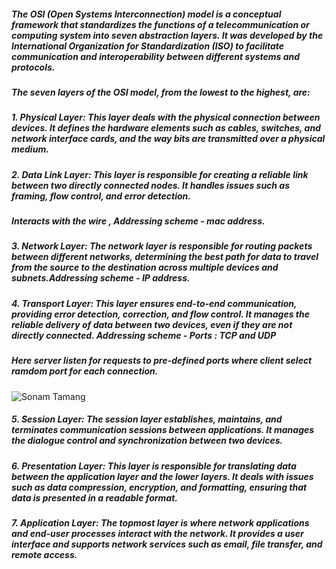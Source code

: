 
##### The OSI (Open Systems Interconnection) model is a conceptual framework that standardizes the functions of a telecommunication or computing system into seven abstraction layers. It was developed by the International Organization for Standardization (ISO) to facilitate communication and interoperability between different systems and protocols.

##### The seven layers of the OSI model, from the lowest to the highest, are:

##### 1. Physical Layer: This layer deals with the physical connection between devices. It defines the hardware elements such as cables, switches, and network interface cards, and the way bits are transmitted over a physical medium.

##### 2. Data Link Layer: This layer is responsible for creating a reliable link between two directly connected nodes. It handles issues such as framing, flow control, and error detection.
##### Interacts with the wire , Addressing scheme - mac address.

##### 3. Network Layer: The network layer is responsible for routing packets between different networks, determining the best path for data to travel from the source to the destination across multiple devices and subnets.Addressing scheme - IP address.

##### 4. Transport Layer: This layer ensures end-to-end communication, providing error detection, correction, and flow control. It manages the reliable delivery of data between two devices, even if they are not directly connected. Addressing scheme - Ports : TCP and UDP
##### Here server listen for requests to pre-defined ports where client select ramdom port for each connection.

  <img src="https://res.cloudinary.com/dhul7jt2w/image/upload/v1706985244/Networking/Transport%20layer.png" alt="Sonam Tamang">


##### 5. Session Layer: The session layer establishes, maintains, and terminates communication sessions between applications. It manages the dialogue control and synchronization between two devices.

##### 6. Presentation Layer: This layer is responsible for translating data between the application layer and the lower layers. It deals with issues such as data compression, encryption, and formatting, ensuring that data is presented in a readable format.

##### 7. Application Layer: The topmost layer is where network applications and end-user processes interact with the network. It provides a user interface and supports network services such as email, file transfer, and remote access.

